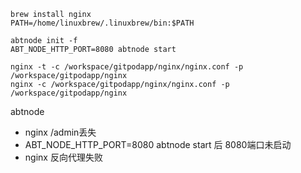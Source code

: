 ```
brew install nginx
PATH=/home/linuxbrew/.linuxbrew/bin:$PATH

abtnode init -f
ABT_NODE_HTTP_PORT=8080 abtnode start

nginx -t -c /workspace/gitpodapp/nginx/nginx.conf -p /workspace/gitpodapp/nginx
nginx -c /workspace/gitpodapp/nginx/nginx.conf -p /workspace/gitpodapp/nginx
```

abtnode
- nginx /admin丢失
- ABT_NODE_HTTP_PORT=8080 abtnode start 后 8080端口未启动
- nginx 反向代理失败